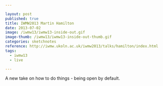 ```yaml
---

layout: post
published: true
title: IWMW2013 Martin Hamilton
date: 2013-07-02
image: /iwmw13/iwmw13-inside-out.gif
image-thumb: /iwmw13/iwmw13-inside-out-thumb.gif
categories: sketchnotes
reference: http://iwmw.ukoln.ac.uk/iwmw2013/talks/hamilton/index.html
tags:
  - iwmw13
  - live

---
```


A new take on how to do things - being open by default.
